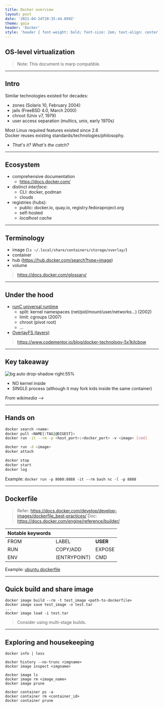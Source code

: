 ```yaml
---
title: Docker overview
layout: post
date: '2021-04-24T20:35:44.899Z'
theme: gaia
header: 'Docker'
style: 'header { font-weight: bold; font-size: 2em; text-align: center; }'
---
```


## OS-level virtualization

> Note: This document is marp compatible.

---

## Intro

Similar technologies existed for decades:

* zones (Solaris 10, February 2004)
* jails (FreeBSD 4.0, March 2000)
* chroot (Unix v7, 1979)
* user access separation (multics, unix, early 1970s)

Most Linux required features existed since 2.6  
Docker reuses existing standards/technologies/philosophy.

* _That's it? What's the catch?_

---

## Ecosystem
- comprehensive documentation  
  - https://docs.docker.com/
- distinct *interface*:
  - CLI: docker, podman
  - clouds
- registries (hubs):
  - public: docker.io, quay.io, registry.fedoraproject.org
  - self-hosted
  - _localhost cache_

---

## Terminology
- image (`ls ~/.local/share/containers/storage/overlay/`)
- container
- hub (https://hub.docker.com/search?type=image)
- volume

> https://docs.docker.com/glossary/

---

## Under the hood

- [runC universal runtime](https://www.docker.com/blog/runc/)
  - split: kernel namespaces (net/pid/mount/user/networks...) (2002)
  - limit: cgroups (2007)
  - chroot (pivot root)
  - ...
- [OverlayFS (layers)](https://docs.docker.com/storage/storagedriver/overlayfs-driver/)

> https://www.codementor.io/blog/docker-technology-5x1kilcbow

---

## Key takeaway
![bg auto drop-shadow right:55%](https://upload.wikimedia.org/wikipedia/commons/0/09/Docker-linux-interfaces.svg)

- NO kernel inside
- SINGLE process (although it may fork kids inside the same container)


_From wikimedia -->_

---

## Hands on
```bash
docker search <name>
docker pull <NAME[:TAG|@DIGEST]>
docker run -it --rm -p <host_port>:<docker_port> -v <image> [cmd]

docker run -d <image>
docker attach

docker stop
docker start
docker log
```

Example: `docker run -p 8080:8888 -it --rm bash nc -l -p 8888`

---

## Dockerfile
> Refer: https://docs.docker.com/develop/develop-images/dockerfile_best-practices/
> Doc: https://docs.docker.com/engine/reference/builder/

| Notable keywords | | |
---|---|---
FROM | LABEL | **USER**
RUN | COPY/ADD | EXPOSE
ENV | (ENTRYPOINT) | CMD

Example: [ubuntu dockerfile](https://github.com/dockerfile/ubuntu/blob/master/Dockerfile)

---

## Quick build and share image

```
docker image build --rm -t test_image <path-to-dockerfile>
docker image save test_image -o test.tar
...
docker image load -i test.tar
```

> Consider using multi-stage builds.

---

## Exploring and housekeeping
```
docker info | less
```
```
docker history --no-trunc <imgname>
docker image inspect <imgname>
```
```
docker image ls
docker image rm <image_name>
docker image prune
```
```
docker container ps -a
docker container rm <container_id>
docker container prune
```
